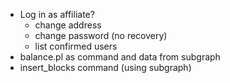 - Log in as affiliate?
  - change address
  - change password (no recovery)
  - list confirmed users
- balance.pl as command and data from subgraph
- insert_blocks command (using subgraph)